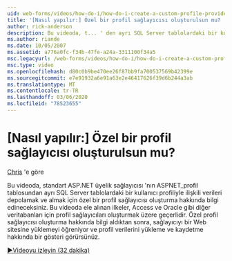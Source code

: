 ```yaml
---
uid: web-forms/videos/how-do-i/how-do-i-create-a-custom-profile-provider
title: '[Nasıl yapılır:] Özel bir profil sağlayıcısı oluşturulsun mu? | Microsoft Docs'
author: rick-anderson
description: Bu videoda, t... ' den ayrı SQL Server tablolardaki bir kullanıcı profiliyle ilişkili verileri depolamak ve almak için özel bir profil sağlayıcısı oluşturmayı öğreniyoruz.
ms.author: riande
ms.date: 10/05/2007
ms.assetid: a776a0fc-f34b-47fe-a24a-3311100f34a5
msc.legacyurl: /web-forms/videos/how-do-i/how-do-i-create-a-custom-profile-provider
msc.type: video
ms.openlocfilehash: d80c0b9be470ee26f87bb9fa700537569b42399e
ms.sourcegitcommit: e7e91932a6e91a63e2e46417626f39d6b244a3ab
ms.translationtype: MT
ms.contentlocale: tr-TR
ms.lasthandoff: 03/06/2020
ms.locfileid: "78523655"
---
```

# <a name="how-do-i-create-a-custom-profile-provider"></a>[Nasıl yapılır:] Özel bir profil sağlayıcısı oluşturulsun mu?

[Chris](https://twitter.com/chrispels) 'e göre

Bu videoda, standart ASP.NET üyelik sağlayıcısı 'nın ASPNET\_profil tablosundan ayrı SQL Server tablolardaki bir kullanıcı profiliyle ilişkili verileri depolamak ve almak için özel bir profil sağlayıcısı oluşturma hakkında bilgi edineceksiniz. Bu videoda ele alınan ilkeler, Access ve Oracle gibi diğer veritabanları için profil sağlayıcıları oluşturmak üzere geçerlidir. Özel profil sağlayıcısı oluşturma hakkında bilgi aldıktan sonra, sağlayıcıyı bir Web sitesine yüklemeyi öğreniyor ve profil verilerini yükleme ve kaydetme hakkında bir gösteri görürsünüz.

[&#9654;Videoyu izleyin (32 dakika)](https://channel9.msdn.com/Blogs/ASP-NET-Site-Videos/how-do-i-create-a-custom-profile-provider)
